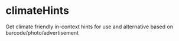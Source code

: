 # climateHints
Get climate friendly in-context hints for use and alternative based on barcode/photo/advertisement
